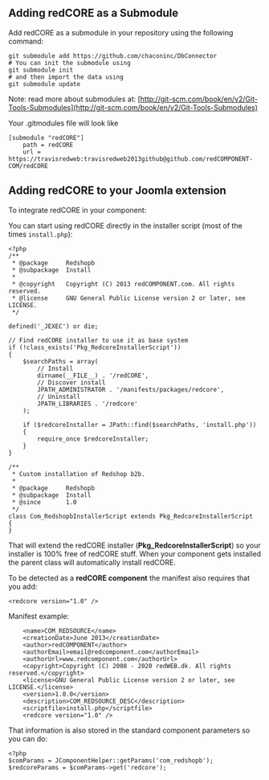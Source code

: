 ## Adding redCORE as a Submodule
Add redCORE as a submodule in your repository using the following command:

```
git submodule add https://github.com/chaconinc/DbConnector
# You can init the submodule using
git submodule init
# and then import the data using
git submodule update
```

Note: read more about submodules at: [http://git-scm.com/book/en/v2/Git-Tools-Submodules](http://git-scm.com/book/en/v2/Git-Tools-Submodules)

Your .gitmodules file will look like

```
[submodule "redCORE"]
	path = redCORE
	url = https://travisredweb:travisredweb2013github@github.com/redCOMPONENT-COM/redCORE
```


## Adding redCORE to your Joomla extension

To integrate redCORE in your component:

You can start using redCORE directly in the installer script (most of the times `install.php`):

```
<?php
/**
 * @package     Redshopb
 * @subpackage  Install
 *
 * @copyright   Copyright (C) 2013 redCOMPONENT.com. All rights reserved.
 * @license     GNU General Public License version 2 or later, see LICENSE.
 */

defined('_JEXEC') or die;

// Find redCORE installer to use it as base system
if (!class_exists('Pkg_RedcoreInstallerScript'))
{
	$searchPaths = array(
		// Install
		dirname(__FILE__) . '/redCORE',
		// Discover install
		JPATH_ADMINISTRATOR . '/manifests/packages/redcore',
		// Uninstall
		JPATH_LIBRARIES . '/redcore'
	);

	if ($redcoreInstaller = JPath::find($searchPaths, 'install.php'))
	{
		require_once $redcoreInstaller;
	}
}

/**
 * Custom installation of Redshop b2b.
 *
 * @package     Redshopb
 * @subpackage  Install
 * @since       1.0
 */
class Com_RedshopbInstallerScript extends Pkg_RedcoreInstallerScript
{
}
```

That will extend the redCORE installer (**Pkg_RedcoreInstallerScript**) so your installer is 100% free of redCORE stuff. When your component gets installed the parent class will automatically install redCORE.

To be detected as a **redCORE component** the manifest also requires that you add:

```
<redcore version="1.0" />
```
Manifest example:
```
    <name>COM_REDSOURCE</name>
    <creationDate>June 2013</creationDate>
    <author>redCOMPONENT</author>
    <authorEmail>email@redcomponent.com</authorEmail>
    <authorUrl>www.redcomponent.com</authorUrl>
    <copyright>Copyright (C) 2008 - 2020 redWEB.dk. All rights reserved.</copyright>
    <license>GNU General Public License version 2 or later, see LICENSE.</license>
    <version>1.0.0</version>
    <description>COM_REDSOURCE_DESC</description>
    <scriptfile>install.php</scriptfile>
    <redcore version="1.0" />
```

That information is also stored in the standard component parameters so you can do:

```
<?php
$comParams = JComponentHelper::getParams('com_redshopb');
$redcoreParams = $comParams->get('redcore');
```